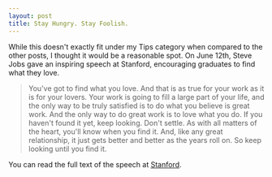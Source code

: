```yaml
---
layout: post
title: Stay Hungry. Stay Foolish.
---
```

While this doesn't exactly fit under my Tips category when compared to the other posts, I thought it would be a reasonable spot.  On June 12th, Steve Jobs gave an inspiring speech at Stanford, encouraging graduates to find what they love.

>You've got to find what you love. And that is as true for your work as it is for your lovers. Your work is going to fill a large part of your life, and the only way to be truly satisfied is to do what you believe is great work. And the only way to do great work is to love what you do. If you haven't found it yet, keep looking. Don't settle. As with all matters of the heart, you'll know when you find it. And, like any great relationship, it just gets better and better as the years roll on. So keep looking until you find it.

You can read the full text of the speech at [Stanford](http://news-service.stanford.edu/news/2005/june15/jobs-061505).
